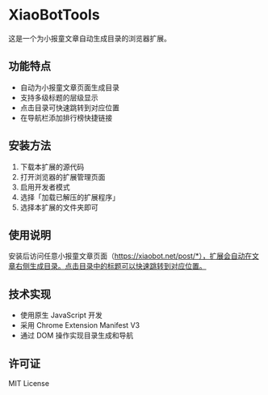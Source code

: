 # XiaoBotTools

这是一个为小报童文章自动生成目录的浏览器扩展。

## 功能特点

- 自动为小报童文章页面生成目录
- 支持多级标题的层级显示
- 点击目录可快速跳转到对应位置
- 在导航栏添加排行榜快捷链接

## 安装方法

1. 下载本扩展的源代码
2. 打开浏览器的扩展管理页面
3. 启用开发者模式
4. 选择「加载已解压的扩展程序」
5. 选择本扩展的文件夹即可

## 使用说明

安装后访问任意小报童文章页面（https://xiaobot.net/post/*），扩展会自动在文章右侧生成目录。点击目录中的标题可以快速跳转到对应位置。

## 技术实现

- 使用原生 JavaScript 开发
- 采用 Chrome Extension Manifest V3
- 通过 DOM 操作实现目录生成和导航

## 许可证

MIT License